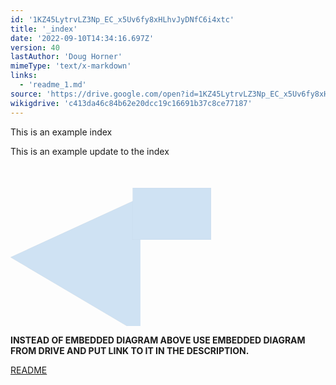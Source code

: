 ```yaml
---
id: '1KZ45LytrvLZ3Np_EC_x5Uv6fy8xHLhvJyDNfC6i4xtc'
title: '_index'
date: '2022-09-10T14:34:16.697Z'
version: 40
lastAuthor: 'Doug Horner'
mimeType: 'text/x-markdown'
links:
  - 'readme_1.md'
source: 'https://drive.google.com/open?id=1KZ45LytrvLZ3Np_EC_x5Uv6fy8xHLhvJyDNfC6i4xtc'
wikigdrive: 'c413da46c84b62e20dcc19c16691b37c8ce77187'
---
```

This is an example index

This is an example update to the index


<svg style="width: 84.92mm; height: 68.24mm;" width="8492" height="6824" viewBox="0 0 8492 6824" xmlns:xlink="http://www.w3.org/1999/xlink" xmlns="http://www.w3.org/2000/svg">
<style>* { fill: transparent; }</style>
<g>
<svg style="" width="5500" height="6824" viewBox="0 0 5500 6824" xmlns:xlink="http://www.w3.org/1999/xlink" xmlns="http://www.w3.org/2000/svg">
<style>* { fill: transparent; }</style>
<path d="M 8472 0 L 12860 6080 11050 6797 16577 12007 14767 12877 21600 21600 10012 14915 12222 13987 5022 9705 7602 8382 0 3890 Z" transform="undefined" style=" stroke-width: 0.0102in; stroke: #000000; stroke-line-join: round; fill: #cfe2f3;" ></path>
</svg>
</g>
<g transform="translate(5167, 954)">
<svg style="" width="3325" height="2195" viewBox="0 0 3325 2195" xmlns:xlink="http://www.w3.org/1999/xlink" xmlns="http://www.w3.org/2000/svg">
<style>* { fill: transparent; }</style>
<path d="M 0 0 L 3325 0 L 3325 2195 L 0 2195 Z" transform="undefined" style=" stroke-width: 0.0102in; stroke: #000000; stroke-line-join: round; fill: #cfe2f3;" ></path>
</svg>
</g>
</svg>

**INSTEAD OF EMBEDDED DIAGRAM ABOVE USE EMBEDDED DIAGRAM FROM DRIVE AND PUT LINK TO IT IN THE DESCRIPTION.**


[README](readme_1.md)

